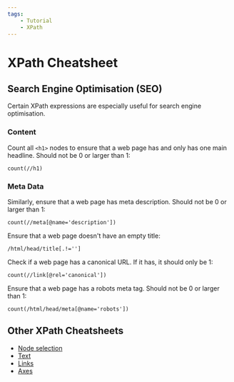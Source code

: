 ```yaml
---
tags:
    - Tutorial
    - XPath
---
```


# XPath Cheatsheet
## Search Engine Optimisation (SEO)
Certain XPath expressions are especially useful for search engine optimisation.

### Content
Count all `<h1>` nodes to ensure that a web page has and only has one main headline. Should not be 0 or larger than 1:

```text title=""
count(//h1)
```

### Meta Data
Similarly, ensure that a web page has meta description. Should not be 0 or larger than 1:

```text title=""
count(//meta[@name='description'])
```

Ensure that a web page doesn't have an empty title:

```text title=""
/html/head/title[.!='']
```

Check if a web page has a canonical URL. If it has, it should only be 1:

```text title=""
count(//link[@rel='canonical'])
```

Ensure that a web page has a robots meta tag. Should not be 0 or larger than 1:

```text title=""
count(/html/head/meta[@name='robots'])
```

## Other XPath Cheatsheets
* [Node selection](node-selection.md)
* [Text](text.md)
* [Links](links.md)
* [Axes](axes.md)
